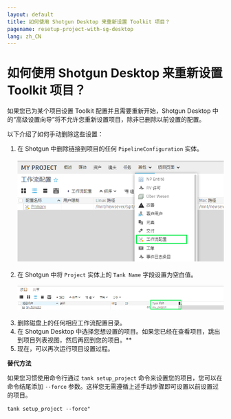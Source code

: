 ```yaml
---
layout: default
title: 如何使用 Shotgun Desktop 来重新设置 Toolkit 项目？
pagename: resetup-project-with-sg-desktop
lang: zh_CN
---
```


# 如何使用 Shotgun Desktop 来重新设置 Toolkit 项目？

如果您已为某个项目设置 Toolkit 配置并且需要重新开始，Shotgun Desktop 中的“高级设置向导”将不允许您重新设置项目，除非已删除以前设置的配置。

以下介绍了如何手动删除这些设置：

1. 在 Shotgun 中删除链接到项目的任何 `PipelineConfiguration` 实体。<br/><br/>![访问 PipelineConfiguration 实体页面](images/pipeline-configuration-entity-page.png)<br/><br/>
2. 在 Shotgun 中将 `Project` 实体上的 `Tank Name` 字段设置为空白值。<br/><br/>![清除项目 tank 名称字段](images/clear-project-tank-name.png)<br/><br/>
3. 删除磁盘上的任何相应工作流配置目录。
4. 在 Shotgun Desktop 中选择您想设置的项目。如果您已经在查看项目，跳出到项目列表视图，然后再回到您的项目。**
6. 现在，可以再次运行项目设置过程。

**替代方法**

如果您习惯使用命令行通过 `tank setup_project` 命令来设置您的项目，您可以在命令结尾添加 `--force` 参数。这样您无需遵循上述手动步骤即可设置以前设置过的项目。

    tank setup_project --force"



